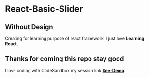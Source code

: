 # React-Basic-Slider
## Without Design
Creating for learning purpose of react framework.
I just love **Learning React**.

## Thanks for coming this repo stay good

I love coding with CodeSandbox my session link **[See-Demo](https://4nlqh.csb.app/)**.
